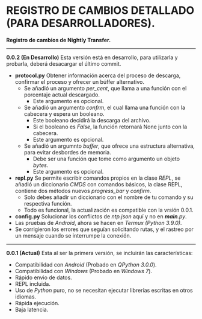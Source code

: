 # REGISTRO DE CAMBIOS DETALLADO (PARA DESARROLLADORES).

**Registro de cambios de Nightly Transfer.**

---

**0.0.2 (En Desarrollo)** Esta versión está en desarrollo, para utilizarla y 
probarla, deberá desacargar el último commit.

 - **protocol.py** Obtener información acerca del proceso de descarga, confirmar el proceso y ofrecer un búffer 
   alternativo.
   - Se añadió un argumento *per_cent*, que llama a una función con el porcentaje actual descargado.
     - Este argumento es opcional.
   - Se añadió un argumento *confrm*, el cual llama una función con la cabecera y espera un booleano.
     - Este booleano decidirá la descarga del archivo.
     - Si el booleano es *False*, la función retornará None junto con la cabecera.
     - Este argumento es opcional.
   - Se añadió un argumnto *buffer*, que ofrece una estructura alternativa, para evitar desbordes de memoria.
     - Debe ser una función que tome como argumento un objeto *bytes*.
     - Este argumento es opcional.
 - **repl.py** Se permite escribir comandos propios en la clase *REPL*, se añadió un diccionario *CMDS* con comandos 
   básicos, la clase REPL, contiene dos métodos nuevos *progress_bar* y *confirm*.
     - Solo debes añadir un diccionario con el nombre de tu comando y su respectiva función.
     - Todo es funcional, la actualización es compatible con la vrsión 0.0.1.
 - **config.py** Solucionar los conflictos de *ntp.json* aquí y no en *__main__.py*.
 - Las pruebas de *Android*, ahora se hacen en *Termux (Python 3.9.0)*.
 - Se corrigieron los errores que seguían solicitando rutas, y el rastreo por un mensaje cuando se interrumpe la 
   conexión.

---

**0.0.1 (Actual)** Esta al ser la primera versión, se incluirán las características:

 - Compatibilidad con *Android* (Probado en *QPython 3.0.0*).
 - Compatibilidad con *Windows* (Probado en *Windows 7*).
 - Rápido envio de datos.
 - REPL incluida.
 - Uso de *Python* puro, no se necesitan ejecutar librerías escritas en otros idiomas.
 - Rápida ejecución.
 - Baja latencia.
